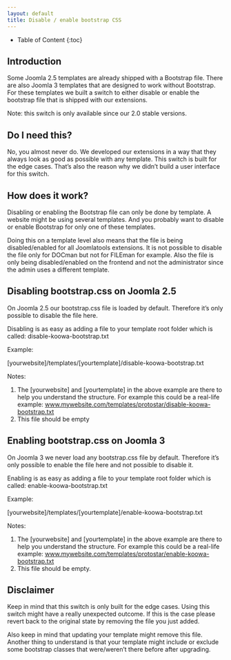 ```yaml
---
layout: default
title: Disable / enable bootstrap CSS
---
```


* Table of Content
{:toc}

## Introduction

Some Joomla 2.5 templates are already shipped with a Bootstrap file. There are also Joomla 3 templates that are designed to work without Bootstrap. For these templates we built a switch to either disable or enable the bootstrap file that is shipped with our extensions.

Note: this switch is only available since our 2.0 stable versions.

## Do I need this?

No, you almost never do. We developed our extensions in a way that they always look as good as possible with any template. This switch is built for the edge cases. That’s also the reason why we didn’t build a user interface for this switch.

## How does it work?

Disabling or enabling the Bootstrap file can only be done by template. A website might be using several templates. And you probably want to disable or enable Bootstrap for only one of these templates. 

Doing this on a template level also means that the file is being disabled/enabled for all Joomlatools extensions. It is not possible to disable the file only for DOCman but not for FILEman for example. Also the file is only being disabled/enabled on the frontend and not the administrator since the admin uses a different template.

## Disabling bootstrap.css on Joomla 2.5

On Joomla 2.5 our bootstrap.css file is loaded by default. Therefore it’s only possible to disable the file here.

Disabling is as easy as adding a file to your template root folder which is called: disable-koowa-bootstrap.txt

Example:	

[yourwebsite]/templates/[yourtemplate]/disable-koowa-bootstrap.txt

Notes:

1. The [yourwebsite] and [yourtemplate] in the above example are there to help you understand the structure. For example this could be a real-life example: www.mywebsite.com/templates/protostar/disable-koowa-bootstrap.txt
2. This file should be empty

## Enabling bootstrap.css on Joomla 3

On Joomla 3 we never load any bootstrap.css file by default. Therefore it’s only possible to enable the file here and not possible to disable it.

Enabling is as easy as adding a file to your template root folder which is called: enable-koowa-bootstrap.txt

Example:

[yourwebsite]/templates/[yourtemplate]/enable-koowa-bootstrap.txt

Notes:

1. The [yourwebsite] and [yourtemplate] in the above example are there to help you understand the structure. For example this could be a real-life example: www.mywebsite.com/templates/protostar/enable-koowa-bootstrap.txt
2. This file should be empty.

## Disclaimer

Keep in mind that this switch is only built for the edge cases. Using this switch might have a really unexpected outcome. If this is the case please revert back to the original state by removing the file you just added.

Also keep in mind that updating your template might remove this file. Another thing to understand is that your template might include or exclude some bootstrap classes that were/weren’t there before after upgrading.